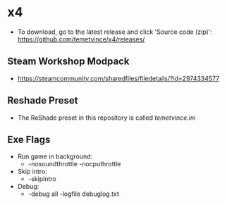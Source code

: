 # x4
* To download, go to the latest release and click 'Source code (zip)': https://github.com/temetvince/x4/releases/

## Steam Workshop Modpack
* https://steamcommunity.com/sharedfiles/filedetails/?id=2974334577

## Reshade Preset
* The ReShade preset in this repository is called *temetvince.ini*

## Exe Flags
* Run game in background:
    * -nosoundthrottle -nocputhrottle
* Skip intro:
    * -skipintro
* Debug:
    * -debug all -logfile debuglog.txt
